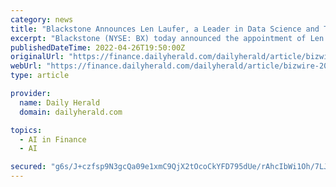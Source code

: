 ```yaml
---
category: news
title: "Blackstone Announces Len Laufer, a Leader in Data Science and Technology Across the Financial Services Industry, as Senior Advisor"
excerpt: "Blackstone (NYSE: BX) today announced the appointment of Len Laufer, a pioneer in data science and long-time executive across the financial services industry, as a senior advisor. He will advise across Blackstone’s businesses,"
publishedDateTime: 2022-04-26T19:50:00Z
originalUrl: "https://finance.dailyherald.com/dailyherald/article/bizwire-2022-4-26-blackstone-announces-len-laufer-a-leader-in-data-science-and-technology-across-the-financial-services-industry-as-senior-advisor"
webUrl: "https://finance.dailyherald.com/dailyherald/article/bizwire-2022-4-26-blackstone-announces-len-laufer-a-leader-in-data-science-and-technology-across-the-financial-services-industry-as-senior-advisor"
type: article

provider:
  name: Daily Herald
  domain: dailyherald.com

topics:
  - AI in Finance
  - AI

secured: "g6s/J+czfsp9N3gcQa09e1xmC9QjX2tOcoCkYFD795dUe/rAhcIbWi1Oh/7LJRdtWn5nwqGSlAW0FLs7CXUmbU5pcS/UzPz0UQ3CgrYYDJMleGsGma2pJMDA1eIdvkJtKfXt1M9KdBTGLJ+1O05Ee3BktBuWLHqfEKGw+EAlQvGSpoAvKr1SSBCGOsapqyssS8Rvh+4kEFlE8ohfseAy5xsxWgzxeUuKX/1oE52QoRIgWTfIfOR2k5CPlMmrdPbPLrNmzzpErFeEFjD7Jt1KQPzF0L084CXfEZkyEIzl8bLHfQNCq50OCOjuKht2/mHnehZKf3ZTQ2MNqtqlS8KQlNgkGmGHp/nz3OT8wVLj/2w=;BDBLVU8ouvjjFgMCEmrRXA=="
---
```


